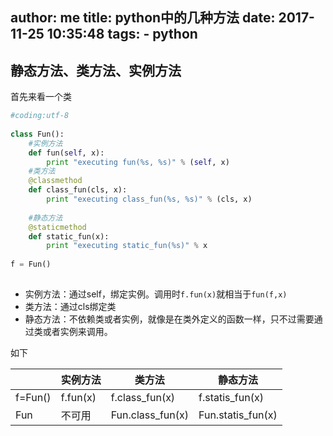 author: me
title: python中的几种方法
date: 2017-11-25 10:35:48
tags:
    - python
---

## 静态方法、类方法、实例方法
 
首先来看一个类
 
```python
#coding:utf-8
 
class Fun():
    #实例方法
    def fun(self, x):
        print "executing fun(%s, %s)" % (self, x)
    #类方法
    @classmethod
    def class_fun(cls, x):
        print "executing class_fun(%s, %s)" % (cls, x)
     
    #静态方法
    @staticmethod
    def static_fun(x):
        print "executing static_fun(%s)" % x
 
f = Fun()
 
```
 
- 实例方法：通过self，绑定实例。调用时`f.fun(x)`就相当于`fun(f,x)`
- 类方法：通过cls绑定类
- 静态方法：不依赖类或者实例，就像是在类外定义的函数一样，只不过需要通过类或者实例来调用。
 
如下
 
|        | 实例方法 | 类方法 | 静态方法 |
|--------|--------|--------|--------|
|  f=Fun()  |    f.fun(x)    |   f.class_fun(x)     |   f.statis_fun(x)     |
|   Fun     |    不可用    |    Fun.class_fun(x)    |    Fun.statis_fun(x)    |
